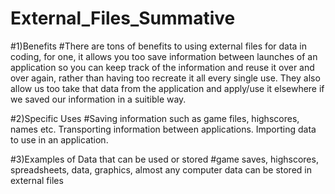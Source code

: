 # External_Files_Summative
#1)Benefits
#There are tons of benefits to using external files for data in coding, for one, it allows you too save information between launches of an application so you can keep track of the information and reuse it over and over again, rather than having too recreate it all every single use. They also allow us too take that data from the application and apply/use it elsewhere if we saved our information in a suitible way.

#2)Specific Uses
#Saving information such as game files, highscores, names etc.  Transporting information between applications.  Importing data to use in an application.

#3)Examples of Data that can be used or stored
#game saves, highscores, spreadsheets, data, graphics, almost any computer data can be stored in external files
